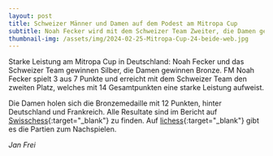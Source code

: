 ```yaml
---
layout: post
title: Schweizer Männer und Damen auf dem Podest am Mitropa Cup
subtitle: Noah Fecker wird mit dem Schweizer Team Zweiter, die Damen gewinnen Bronze.
thumbnail-img: /assets/img/2024-02-25-Mitropa-Cup-24-beide-web.jpg
---
```


Starke Leistung am Mitropa Cup in Deutschland: Noah Fecker und das Schweizer Team gewinnen Silber, die Damen gewinnen
Bronze. FM Noah Fecker spielt 3 aus 7 Punkte und erreicht mit dem Schweizer Team den zweiten Platz, welches mit 14
Gesamtpunkten eine starke Leistung aufweist.

Die Damen holen sich die Bronzemedaille mit 12 Punkten, hinter Deutschland und Frankreich. Alle Resultate sind
im Bericht auf [Swisschess](https://www.swisschess.ch/news-112/schweizer-mitropa-cup-premiere-beide-teams-auf-dem-podest-einzel-gold-fuer-gm-sebastian-bogner-und-wim-sofiia-hryzlova.html){:target="\_blank"}
zu finden. Auf [lichess](https://lichess.org/broadcast/mitropa-cup-2024--open/round-1/vIuXvqYe#games){:target="\_blank"}
gibt es die Partien zum Nachspielen.

_Jan Frei_

